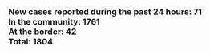 ### New cases reported during the past 24 hours: 71<br/>In the community: 1761<br/>At the border: 42<br/>Total: 1804